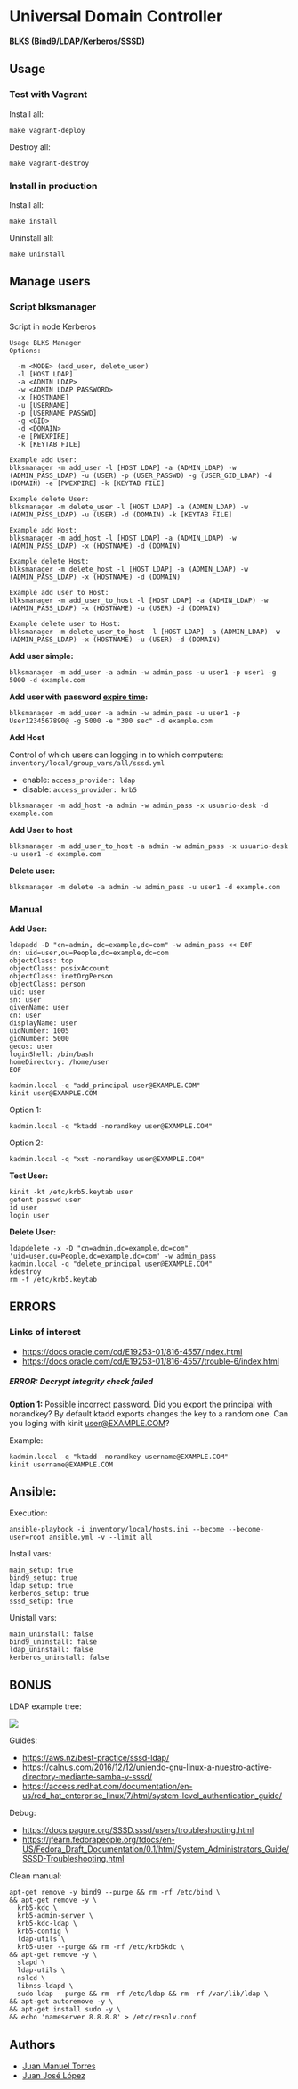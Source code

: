 # Universal Domain Controller
**BLKS (Bind9/LDAP/Kerberos/SSSD)**

## Usage

### Test with Vagrant

Install all:
```
make vagrant-deploy
```

Destroy all:
```
make vagrant-destroy
```

### Install in production

Install all:
```
make install
```

Uninstall all:
```
make uninstall
```

## Manage users

### Script blksmanager

Script in node Kerberos

```
Usage BLKS Manager
Options:

  -m <MODE> (add_user, delete_user)
  -l [HOST LDAP]
  -a <ADMIN LDAP>
  -w <ADMIN LDAP PASSWORD>
  -x [HOSTNAME]
  -u [USERNAME]
  -p [USERNAME PASSWD]
  -g <GID>
  -d <DOMAIN>
  -e [PWEXPIRE]
  -k [KEYTAB FILE]

Example add User:
blksmanager -m add_user -l [HOST LDAP] -a (ADMIN_LDAP) -w (ADMIN_PASS_LDAP) -u (USER) -p (USER_PASSWD) -g (USER_GID_LDAP) -d (DOMAIN) -e [PWEXPIRE] -k [KEYTAB FILE]

Example delete User:
blksmanager -m delete_user -l [HOST LDAP] -a (ADMIN_LDAP) -w (ADMIN_PASS_LDAP) -u (USER) -d (DOMAIN) -k [KEYTAB FILE]

Example add Host:
blksmanager -m add_host -l [HOST LDAP] -a (ADMIN_LDAP) -w (ADMIN_PASS_LDAP) -x (HOSTNAME) -d (DOMAIN)

Example delete Host:
blksmanager -m delete_host -l [HOST LDAP] -a (ADMIN_LDAP) -w (ADMIN_PASS_LDAP) -x (HOSTNAME) -d (DOMAIN)

Example add user to Host:
blksmanager -m add_user_to_host -l [HOST LDAP] -a (ADMIN_LDAP) -w (ADMIN_PASS_LDAP) -x (HOSTNAME) -u (USER) -d (DOMAIN)

Example delete user to Host:
blksmanager -m delete_user_to_host -l [HOST LDAP] -a (ADMIN_LDAP) -w (ADMIN_PASS_LDAP) -x (HOSTNAME) -u (USER) -d (DOMAIN)
```

**Add user simple:**

```
blksmanager -m add_user -a admin -w admin_pass -u user1 -p user1 -g 5000 -d example.com 
```

**Add user with password [expire time](https://web.mit.edu/kerberos/krb5-1.12/doc/basic/date_format.html#getdate):**

```
blksmanager -m add_user -a admin -w admin_pass -u user1 -p User1234567890@ -g 5000 -e "300 sec" -d example.com 
```

**Add Host**

Control of which users can logging in to which computers: `inventory/local/group_vars/all/sssd.yml`
- enable: `access_provider: ldap`
- disable: `access_provider: krb5`
```
blksmanager -m add_host -a admin -w admin_pass -x usuario-desk -d example.com
```

**Add User to host**
```
blksmanager -m add_user_to_host -a admin -w admin_pass -x usuario-desk -u user1 -d example.com
```

**Delete user:**

```
blksmanager -m delete -a admin -w admin_pass -u user1 -d example.com
```

### Manual

**Add User:**

```
ldapadd -D "cn=admin, dc=example,dc=com" -w admin_pass << EOF
dn: uid=user,ou=People,dc=example,dc=com
objectClass: top
objectClass: posixAccount
objectClass: inetOrgPerson
objectClass: person
uid: user
sn: user
givenName: user
cn: user
displayName: user
uidNumber: 1005
gidNumber: 5000
gecos: user
loginShell: /bin/bash
homeDirectory: /home/user
EOF
```
```
kadmin.local -q "add_principal user@EXAMPLE.COM"
kinit user@EXAMPLE.COM
```

Option 1:
```
kadmin.local -q "ktadd -norandkey user@EXAMPLE.COM"
```

Option 2:
```
kadmin.local -q "xst -norandkey user@EXAMPLE.COM"
```

**Test User:**

```
kinit -kt /etc/krb5.keytab user
getent passwd user
id user
login user
```

**Delete User:**

```
ldapdelete -x -D "cn=admin,dc=example,dc=com" 'uid=user,ou=People,dc=example,dc=com' -w admin_pass
kadmin.local -q "delete_principal user@EXAMPLE.COM"
kdestroy
rm -f /etc/krb5.keytab 
```

## ERRORS

### Links of interest

- https://docs.oracle.com/cd/E19253-01/816-4557/index.html
- https://docs.oracle.com/cd/E19253-01/816-4557/trouble-6/index.html


##### ERROR: Decrypt integrity check failed

**Option 1:** Possible incorrect password.
Did you export the principal with norandkey? By default ktadd exports changes the key to a random one.
Can you loging with kinit user@EXAMPLE.COM?

Example:
```
kadmin.local -q "ktadd -norandkey username@EXAMPLE.COM"
kinit username@EXAMPLE.COM
```

## Ansible:

Execution:
```
ansible-playbook -i inventory/local/hosts.ini --become --become-user=root ansible.yml -v --limit all
```

Install vars:
```
main_setup: true
bind9_setup: true
ldap_setup: true
kerberos_setup: true
sssd_setup: true
```

Unistall vars:
```
main_uninstall: false
bind9_uninstall: false
ldap_uninstall: false
kerberos_uninstall: false
```

## BONUS

LDAP example tree:

<img src="./tools/img/example_tree.png" />

Guides:

- https://aws.nz/best-practice/sssd-ldap/
- https://calnus.com/2016/12/12/uniendo-gnu-linux-a-nuestro-active-directory-mediante-samba-y-sssd/
- https://access.redhat.com/documentation/en-us/red_hat_enterprise_linux/7/html/system-level_authentication_guide/

Debug:

- https://docs.pagure.org/SSSD.sssd/users/troubleshooting.html
- https://jfearn.fedorapeople.org/fdocs/en-US/Fedora_Draft_Documentation/0.1/html/System_Administrators_Guide/SSSD-Troubleshooting.html

Clean manual:
```
apt-get remove -y bind9 --purge && rm -rf /etc/bind \
&& apt-get remove -y \
  krb5-kdc \
  krb5-admin-server \
  krb5-kdc-ldap \
  krb5-config \
  ldap-utils \
  krb5-user --purge && rm -rf /etc/krb5kdc \
&& apt-get remove -y \
  slapd \
  ldap-utils \
  nslcd \
  libnss-ldapd \
  sudo-ldap --purge && rm -rf /etc/ldap && rm -rf /var/lib/ldap \
&& apt-get autoremove -y \
&& apt-get install sudo -y \
&& echo 'nameserver 8.8.8.8' > /etc/resolv.conf
```

## Authors

- [Juan Manuel Torres](https://github.com/tedezed)
- [Juan José López](https://github.com/juanjoselopezroldan)
